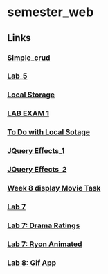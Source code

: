 # semester_web

## Links 

### [Simple_crud](https://haseebullahabbasi.github.io/semester_web/simple_crud/index4.html)

### [Lab_5](https://haseebullahabbasi.github.io/semester_web/lab_5)

### [Local Storage](https://haseebullahabbasi.github.io/semester_web/local_storage_exp)

### [LAB EXAM 1](https://haseebullahabbasi.github.io/semester_web/bootstrap-5.0.0-beta3-dist)

### [To Do with Local Sotage](https://haseebullahabbasi.github.io/semester_web/lab_6/dot_9.html)

### [JQuery Effects_1](https://haseebullahabbasi.github.io/semester_web/jquery_prc/index.html)

### [JQuery Effects_2](https://haseebullahabbasi.github.io/semester_web/jquery_prc/effects/index.html)

### [Week 8 display Movie Task ](https://haseebullahabbasi.github.io/semester_web/week_8/index.html)

### [Lab 7 ](https://haseebullahabbasi.github.io/semester_web/lab_7/index.html)

### [Lab 7: Drama Ratings ](https://haseebullahabbasi.github.io/semester_web/lab_7/dot_6.html)

### [Lab 7: Ryon Animated  ](https://haseebullahabbasi.github.io/semester_web/lab_7/dot_8.html)

### [Lab 8: Gif App  ](https://haseebullahabbasi.github.io/semester_web/lab_7/task_8/dot.html)

